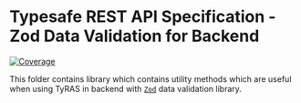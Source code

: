 # Typesafe REST API Specification - Zod Data Validation for Backend

[![Coverage](https://codecov.io/gh/ty-ras/data-zod/branch/main/graph/badge.svg?flag=data-backend)](https://codecov.io/gh/ty-ras/data-zod)

This folder contains library which contains utility methods which are useful when using TyRAS in backend with [`Zod`](https://github.com/colinhacks/zod) data validation library.
